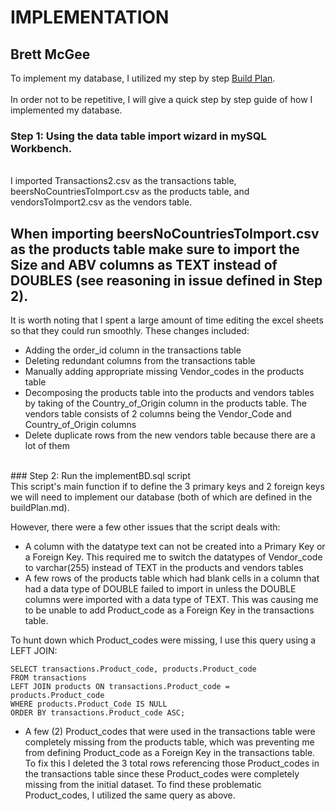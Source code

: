 # IMPLEMENTATION
## Brett McGee

To implement my database, I utilized my step by step 
[Build Plan](https://github.com/bmcgee9/craftBeerSalesDB/blob/main/buildPlan.md). </br>
</br>
In order not to be repetitive, I will give a quick step by step guide of how I implemented my database.

### Step 1: Using the data table import wizard in mySQL Workbench. 
</br>
I imported Transactions2.csv as the transactions table, beersNoCountriesToImport.csv as the products table, and vendorsToImport2.csv as the vendors table.

## When importing beersNoCountriesToImport.csv as the products table make sure to import the Size and ABV columns as TEXT instead of DOUBLES (see reasoning in issue defined in Step 2).

It is worth noting that I spent a large amount of time editing the excel sheets so that they could run smoothly. These changes included: 
- Adding the order_id column in the transactions table
- Deleting redundant columns from the transactions table
- Manually adding appropriate missing Vendor_codes in the products table
- Decomposing the products table into the products and vendors tables by taking of the Country_of_Origin column in the products table. The vendors table consists of 2 columns being the Vendor_Code and Country_of_Origin columns
- Delete duplicate rows from the new vendors table because there are a lot of them
</br>
### Step 2: Run the implementBD.sql script
</br>
This script's main function if to define the 3 primary keys and 2 foreign keys we will need to implement our database (both of which are defined in the buildPlan.md).

However, there were a few other issues that the script deals with:
- A column with the datatype text can not be created into a Primary Key or a Foreign Key. This required me to switch the datatypes of Vendor_code to varchar(255) instead of TEXT in the products and vendors tables
- A few rows of the products table which had blank cells in a column that had a data type of DOUBLE failed to import in unless the DOUBLE columns were imported with a data type of TEXT. This was causing me to be unable to add Product_code as a Foreign Key in the transactions table.

To hunt down which Product_codes were missing, I use this query using a LEFT JOIN: 
```
SELECT transactions.Product_code, products.Product_code
FROM transactions
LEFT JOIN products ON transactions.Product_code = products.Product_code
WHERE products.Product_Code IS NULL
ORDER BY transactions.Product_code ASC;
```
  
- A few (2) Product_codes that were used in the transactions table were completely missing from the products table, which was preventing me from defining Product_code as a Foreign Key in the transactions table. To fix this I deleted the 3 total rows referencing those Product_codes in the transactions table since these Product_codes were completely missing from the initial dataset. To find these problematic Product_codes, I utilized the same query as above.

